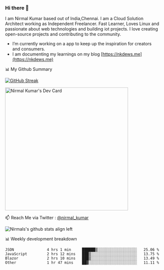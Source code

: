 ### Hi there 👋

 I am Nirmal Kumar based out of India,Chennai. I am a Cloud Solution Architect working as Independent Freelancer. Fast Learner, Loves Linux and passionate about web technologies and building iot projects. I love creating open-source projects and contributing to the community.

- I’m currently working on a app to keep up the inspiration for creators and consumers.
- I am documenting my learnings on my blog [https://nkdews.me](https://nkdews.me)


📊 My Github Summary

[![GitHub Streak](https://github-readme-streak-stats.herokuapp.com?user=nk-gears&theme=dark&hide_border=true&date_format=M%20j%5B%2C%20Y%5D)](https://git.io/streak-stats)

<a href="https://app.daily.dev/nirmal_kumar"><img src="https://api.daily.dev/devcards/a16cfcf02d384b16b41de71ce4d1d811.png?r=8ve" width="400" alt="Nirmal Kumar's Dev Card"/></a>

📫 Reach Me via  Twitter : [@nirmal_kumar](https://twitter.com/nirmal_kumar)

![Nirmals's github stats align left](https://github-readme-stats.vercel.app/api?username=nk-gears&show_icons=true)


📊 Weekly development breakdown

<!--START_SECTION:waka-->

```text
JSON               4 hrs 1 min     ██████▒░░░░░░░░░░░░░░░░░░   25.06 %
JavaScript         2 hrs 12 mins   ███▒░░░░░░░░░░░░░░░░░░░░░   13.75 %
Blazor             2 hrs 10 mins   ███▒░░░░░░░░░░░░░░░░░░░░░   13.49 %
Other              1 hr 47 mins    ██▓░░░░░░░░░░░░░░░░░░░░░░   11.11 %
```

<!--END_SECTION:waka-->


